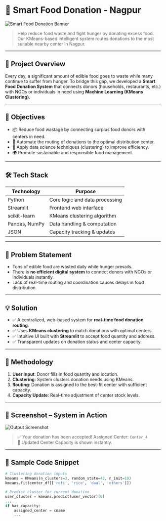 # 🍱 Smart Food Donation - Nagpur

![Smart Food Donation Banner](https://user-images.githubusercontent.com/74038190/225813708-98b745f2-7d22-48cf-9150-083f1b00d6c9.gif) <!-- Optional: Replace with your own banner -->

> Help reduce food waste and fight hunger by donating excess food. Our KMeans-based intelligent system routes donations to the most suitable nearby center in Nagpur.

---

## 📌 Project Overview

Every day, a significant amount of edible food goes to waste while many continue to suffer from hunger. To bridge this gap, we developed a **Smart Food Donation System** that connects donors (households, restaurants, etc.) with NGOs or individuals in need using **Machine Learning (KMeans Clustering)**.

---

## 🎯 Objectives

- 📦 Reduce food wastage by connecting surplus food donors with centers in need.
- 🔀 Automate the routing of donations to the optimal distribution center.
- 🧠 Apply data science techniques (clustering) to improve efficiency.
- 🌍 Promote sustainable and responsible food management.

---

## 🛠️ Tech Stack

| Technology | Purpose                        |
|------------|--------------------------------|
| Python     | Core logic and data processing |
| Streamlit  | Frontend web interface         |
| scikit-learn | KMeans clustering algorithm  |
| Pandas, NumPy | Data handling & computation |
| JSON       | Capacity tracking & updates    |

---

## 📌 Problem Statement

- Tons of edible food are wasted daily while hunger prevails.
- There is **no efficient digital system** to connect donors with NGOs or individuals instantly.
- Lack of real-time routing and coordination causes delays in food distribution.

---

## 💡 Solution

- ✅ A centralized, web-based system for **real-time food donation routing**.
- ✅ Uses **KMeans clustering** to match donations with optimal centers.
- ✅ Intuitive UI built with **Streamlit** to accept food quantity and address.
- ✅ Transparent updates on donation status and center capacity.

---

## 🧪 Methodology

1. **User Input**: Donor fills in food quantity and location.
2. **Clustering**: System clusters donation needs using KMeans.
3. **Routing**: Donation is assigned to the best-fit center with sufficient capacity.
4. **Capacity Update**: Real-time adjustment of center stock levels.

---

## 📸 Screenshot – System in Action

![Output Screenshot](./WhatsApp%20Image%202025-06-27%20at%201.53.34%20PM.jpeg)

> ✅ Your donation has been accepted! Assigned Center: `Center_4`  
> 🍛 Updated Center Capacity is shown instantly.

---

## 🧾 Sample Code Snippet

```python
# Clustering donation inputs
kmeans = KMeans(n_clusters=3, random_state=42, n_init=10)
kmeans.fit(center_df[['roti', 'rice', 'daal', 'others']])

# Predict cluster for current donation
user_cluster = kmeans.predict(user_vector)[0]
...
if has_capacity:
    assigned_center = cname
    ...
